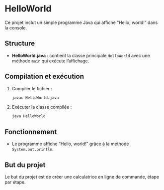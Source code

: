 # HelloWorld

Ce projet inclut un simple programme Java qui affiche “Hello, world!” dans la console.

## Structure
- **HelloWorld.java** : contient la classe principale `HelloWorld` avec une méthode `main` qui exécute l’affichage.

## Compilation et exécution
1. Compiler le fichier :
   ```bash
   javac HelloWorld.java
   ```
2. Exécuter la classe compilée :
   ```bash
   java HelloWorld
   ```

## Fonctionnement
- Le programme affiche “Hello, world!” grâce à la méthode `System.out.println`.

## But du projet
Le but du projet est de créer une calculatrice en ligne de commande, étape par étape.

